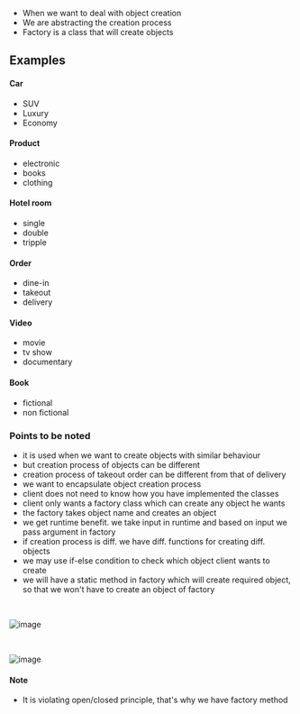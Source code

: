 - When we want to deal with object creation
- We are abstracting the creation process
- Factory is a class that will create objects

## Examples
#### Car
- SUV
- Luxury
- Economy

#### Product
- electronic
- books
- clothing

#### Hotel room
- single
- double
- tripple

#### Order
- dine-in
- takeout
- delivery

#### Video
- movie
- tv show
- documentary

#### Book
- fictional
- non fictional
### Points to be noted
- it is used when we want to create objects with similar behaviour
- but creation process of objects can be different
- creation process of takeout order can be different from that of delivery
- we want to encapsulate object creation process
- client does not need to know how you have implemented the classes
- client only wants a factory class which can create any object he wants
- the factory takes object name and creates an object
- we get runtime benefit. we take input in runtime and based on input we pass argument in factory
- if creation process is diff. we have diff. functions for creating diff. objects
- we may use if-else condition to check which object client wants to create
- we will have a static method in factory which will create required object, so that we won't have to create an object of factory
<br>

![image](https://github.com/Pranav-Vyas/System-Design-Diary/assets/86347266/0719f423-815e-4176-80db-3e64b5c5e12b)

<br>

![image](https://github.com/Pranav-Vyas/System-Design-Diary/assets/86347266/3650284b-82ba-44dd-a07f-1a6e66d572ca)

#### Note
- It is violating open/closed principle, that's why we have factory method








